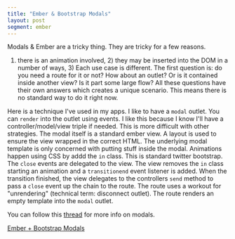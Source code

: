 ```yaml
---
title: "Ember & Bootstrap Modals"
layout: post
segment: ember
---
```


Modals & Ember are a tricky thing. They are tricky for a few reasons.
1) there is an animation involved, 2) they may be inserted into the
DOM in a number of ways, 3) Each use case is different. The first question is: do
you need a route for it or not? How about an outlet? Or is it
contained inside another view? Is it part some large flow?
All these questions have their own answers which creates a unique
scenario. This means there is no standard way to do it right now.

Here is a technique I've used in my apps. I like to have a `modal`
outlet. You can `render` into the outlet using events. I like this
because I know I'll have a controller/model/view triple if needed.
This is more difficult with other strategies. The modal itself is a
standard ember view. A layout is used to ensure the view wrapped in
the correct HTML. The underlying modal template is only concerned with
putting stuff inside the modal. Animations happen using CSS by addd
the `in` class. This is standard twitter bootstrap. The `close` events
are delegated to the view. The view removes the `in` class starting an
animation and a `transitionend` event listener is added. When the
transition finished, the view delegates to the controllers `send`
method to pass a `close` event up the chain to the route. The route
uses a workout for "unrendering" (technical term: disconnect outlet).
The route renders an empty template into the `modal` outlet.

You can follow this
[thread](http://discuss.emberjs.com/t/modal-views-can-we-agree-on-a-best-practice/707)
for more info on modals.

<a class="jsbin-embed" href="http://jsbin.com/uzogun/1/embed?live">Ember + Bootstrap
Modals</a><script src="http://static.jsbin.com/js/embed.js"></script>
